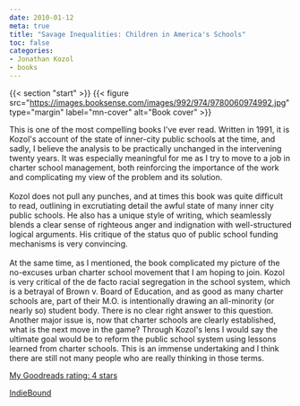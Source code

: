```yaml
---
date: 2010-01-12
meta: true
title: "Savage Inequalities: Children in America's Schools"
toc: false
categories:
- Jonathan Kozol
- books
---
```


{{< section "start" >}}
{{< figure src="https://images.booksense.com/images/992/974/9780060974992.jpg" type="margin" label="mn-cover" alt="Book cover" >}}

This is one of the most compelling books I've ever read. Written in 1991, it is Kozol's account of the state of inner-city public schools at the time, and sadly, I believe the analysis to be practically unchanged in the intervening twenty years. It was especially meaningful for me as I try to move to a job in charter school management, both reinforcing the importance of the work and complicating my view of the problem and its solution.<br /><br />Kozol does not pull any punches, and at times this book was quite difficult to read, outlining in excrutiating detail the awful state of many inner city public schools. He also has a unique style of writing, which seamlessly blends a clear sense of righteous anger and indignation with well-structured logical arguments. His critique of the status quo of public school funding mechanisms is very convincing.<br /><br />At the same time, as I mentioned, the book complicated my picture of the no-excuses urban charter school movement that I am hoping to join. Kozol is very critical of the de facto racial segregation in the school system, which is a betrayal of Brown v. Board of Education, and as good as many charter schools are, part of their M.O. is intentionally drawing an all-minority (or nearly so) student body. There is no clear right answer to this question. Another major issue is, now that charter schools are clearly established, what is the next move in the game? Through Kozol's lens I would say the ultimate goal would be to reform the public school system using lessons learned from charter schools. This is an immense undertaking and I think there are still not many people who are really thinking in those terms.

[My Goodreads rating: 4 stars](https://www.goodreads.com/review/show/84135492)  

[IndieBound](https://www.indiebound.org/book/9780060974992)
